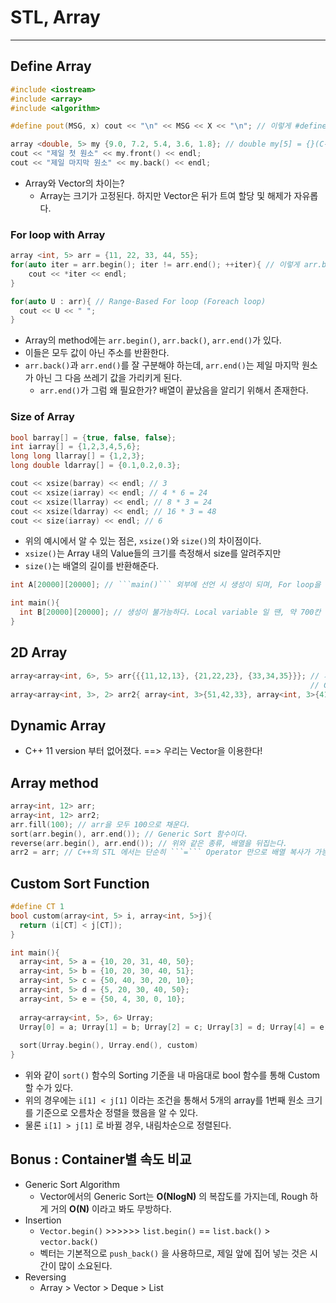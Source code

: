 # STL, Array
---
## Define Array
```C++
#include <iostream>
#include <array>
#include <algorithm>

#define pout(MSG, x) cout << "\n" << MSG << X << "\n"; // 이렇게 #define으로 함수를 매크로로 만들어 놓으면 매우 유용하다!

array <double, 5> my {9.0, 7.2, 5.4, 3.6, 1.8}; // double my[5] = {}(C-Style) 와 같다.
cout << "제일 첫 원소" << my.front() << endl;
cout << "제일 마지막 원소" << my.back() << endl;
```
- Array와 Vector의 차이는?
  - Array는 크기가 고정된다. 하지만 Vector은 뒤가 트여 할당 및 해제가 자유롭다.

### For loop with Array
```C++
array <int, 5> arr = {11, 22, 33, 44, 55};
for(auto iter = arr.begin(); iter != arr.end(); ++iter){ // 이렇게 arr.begin()과 arr.end()를 이용해 for문을 돌려 Iterate한다.
    cout << *iter << endl;
}

for(auto U : arr){ // Range-Based For loop (Foreach loop)
  cout << U << " ";
}
```
- Array의 method에는 ```arr.begin()```, ```arr.back()```, ```arr.end()```가 있다.
- 이들은 모두 값이 아닌 주소를 반환한다.
- ```arr.back()```과 ```arr.end()```를 잘 구분해야 하는데, ```arr.end()```는 제일 마지막 원소가 아닌 그 다음 쓰레기 값을 가리키게 된다.
  - ```arr.end()```가 그럼 왜 필요한가? 배열이 끝났음을 알리기 위해서 존재한다.

### Size of Array
```C++
bool barray[] = {true, false, false};
int iarray[] = {1,2,3,4,5,6};
long long llarray[] = {1,2,3};
long double ldarray[] = {0.1,0.2,0.3};

cout << xsize(barray) << endl; // 3
cout << xsize(iarray) << endl; // 4 * 6 = 24
cout << xsize(llarray) << endl; // 8 * 3 = 24
cout << xsize(ldarray) << endl; // 16 * 3 = 48
cout << size(iarray) << endl; // 6
```
- 위의 예시에서 알 수 있는 점은, ```xsize()```와 ```size()```의 차이점이다.
- ```xsize()```는 Array 내의 Value들의 크기를 측정해서 size를 알려주지만
- ```size()```는 배열의 길이를 반환해준다.

```C++
int A[20000][20000]; // ```main()``` 외부에 선언 시 생성이 되며, For loop을 통한 출력 또한 가능하다. 

int main(){
  int B[20000][20000]; // 생성이 불가능하다. Local variable 일 땐, 약 700칸 정도까지 밖에 안 만들어진다.
}
```

## 2D Array
```C++
array<array<int, 6>, 5> arr{{{11,12,13}, {21,22,23}, {33,34,35}}}; // 채워지지 않은 곳은 자동으로 0으로 채워진다.
                                                                   // C-Style과 차이는 {} 중괄호가 하나 더 들어가있다는 점이다.
array<array<int, 3>, 2> arr2{ array<int, 3>{51,42,33}, array<int, 3>{41, 52, 63}}; // 2D Array 또한 크기를 Compile time에 확정하여야 된다.
```

## Dynamic Array
- C++ 11 version 부터 없어졌다. ==> 우리는 Vector을 이용한다!

## Array method
```C++
array<int, 12> arr;
array<int, 12> arr2;
arr.fill(100); // arr을 모두 100으로 채운다.
sort(arr.begin(), arr.end()); // Generic Sort 함수이다.
reverse(arr.begin(), arr.end()); // 위와 같은 종류, 배열을 뒤집는다.
arr2 = arr; // C++의 STL 에서는 단순히 ```=``` Operator 만으로 배열 복사가 가능하다.
```

## Custom Sort Function
```C++
#define CT 1
bool custom(array<int, 5> i, array<int, 5>j){
  return (i[CT] < j[CT]);
}

int main(){
  array<int, 5> a = {10, 20, 31, 40, 50};
  array<int, 5> b = {10, 20, 30, 40, 51};
  array<int, 5> c = {50, 40, 30, 20, 10};
  array<int, 5> d = {5, 20, 30, 40, 50};
  array<int, 5> e = {50, 4, 30, 0, 10};
  
  array<array<int, 5>, 6> Urray;
  Urray[0] = a; Urray[1] = b; Urray[2] = c; Urray[3] = d; Urray[4] = e;
  
  sort(Urray.begin(), Urray.end(), custom)
}
```
- 위와 같이 ```sort()``` 함수의 Sorting 기준을 내 마음대로 bool 함수를 통해 Custom 할 수가 있다.
- 위의 경우에는 ```i[1] < j[1]``` 이라는 조건을 통해서 5개의 array를 1번째 원소 크기를 기준으로 오름차순 정렬을 했음을 알 수 있다.
- 물론 ```i[1] > j[1]``` 로 바뀔 경우, 내림차순으로 정렬된다.

## Bonus : Container별 속도 비교
- Generic Sort Algorithm
  - Vector에서의 Generic Sort는 __O(NlogN)__ 의 복잡도를 가지는데, Rough 하게 거의 __O(N)__ 이라고 봐도 무방하다.
- Insertion
  - ```Vector.begin()``` >>>>>> ```list.begin()``` == ```list.back()``` > ```vector.back()```
  - 벡터는 기본적으로 ```push_back()``` 을 사용하므로, 제일 앞에 집어 넣는 것은 시간이 많이 소요된다.
- Reversing
  - Array > Vector > Deque > List
